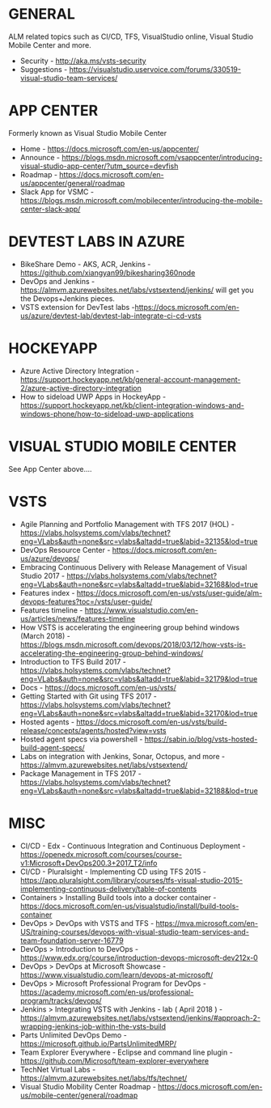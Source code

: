 # GENERAL
ALM related topics such as CI/CD, TFS, VisualStudio online, Visual Studio Mobile Center and more.

* Security - http://aka.ms/vsts-security
* Suggestions - <https://visualstudio.uservoice.com/forums/330519-visual-studio-team-services/>

# APP CENTER
Formerly known as Visual Studio Mobile Center

* Home - https://docs.microsoft.com/en-us/appcenter/
* Announce - https://blogs.msdn.microsoft.com/vsappcenter/introducing-visual-studio-app-center/?utm_source=devfish
* Roadmap - https://docs.microsoft.com/en-us/appcenter/general/roadmap
* Slack App for VSMC - https://blogs.msdn.microsoft.com/mobilecenter/introducing-the-mobile-center-slack-app/

# DEVTEST LABS IN AZURE
* BikeShare Demo - AKS, ACR, Jenkins - https://github.com/xiangyan99/bikesharing360node 
* DevOps and Jenkins - https://almvm.azurewebsites.net/labs/vstsextend/jenkins/ will get you the Devops+Jenkins pieces.  
* VSTS extension for DevTest labs -https://docs.microsoft.com/en-us/azure/devtest-lab/devtest-lab-integrate-ci-cd-vsts 

# HOCKEYAPP
* Azure Active Directory Integration - https://support.hockeyapp.net/kb/general-account-management-2/azure-active-directory-integration 
* How to sideload UWP Apps in HockeyApp - https://support.hockeyapp.net/kb/client-integration-windows-and-windows-phone/how-to-sideload-uwp-applications 

# VISUAL STUDIO MOBILE CENTER
See App Center above....

# VSTS
* Agile Planning and Portfolio Management with TFS 2017 (HOL) - https://vlabs.holsystems.com/vlabs/technet?eng=VLabs&auth=none&src=vlabs&altadd=true&labid=32135&lod=true
* DevOps Resource Center - <https://docs.microsoft.com/en-us/azure/devops/>
* Embracing Continuous Delivery with Release Management of Visual Studio 2017 - https://vlabs.holsystems.com/vlabs/technet?eng=VLabs&auth=none&src=vlabs&altadd=true&labid=32168&lod=true
* Features index - https://docs.microsoft.com/en-us/vsts/user-guide/alm-devops-features?toc=/vsts/user-guide/
* Features timeline - https://www.visualstudio.com/en-us/articles/news/features-timeline
* How VSTS is accelerating the engineering group behind windows (March 2018) - https://blogs.msdn.microsoft.com/devops/2018/03/12/how-vsts-is-accelerating-the-engineering-group-behind-windows/
* Introduction to TFS Build 2017 - https://vlabs.holsystems.com/vlabs/technet?eng=VLabs&auth=none&src=vlabs&altadd=true&labid=32179&lod=true
* Docs - https://docs.microsoft.com/en-us/vsts/
* Getting Started with Git using TFS 2017 - https://vlabs.holsystems.com/vlabs/technet?eng=VLabs&auth=none&src=vlabs&altadd=true&labid=32170&lod=true
* Hosted agents - https://docs.microsoft.com/en-us/vsts/build-release/concepts/agents/hosted?view=vsts
* Hosted agent specs via powershell - https://sabin.io/blog/vsts-hosted-build-agent-specs/
* Labs on integration with Jenkins, Sonar, Octopus, and more - https://almvm.azurewebsites.net/labs/vstsextend/
* Package Management in TFS 2017 - https://vlabs.holsystems.com/vlabs/technet?eng=VLabs&auth=none&src=vlabs&altadd=true&labid=32188&lod=true

# MISC
* CI/CD - Edx - Continuous Integration and Continuous Deployment - https://openedx.microsoft.com/courses/course-v1:Microsoft+DevOps200.3+2017_T2/info
* CI/CD - Pluralsight - Implementing CD using TFS 2015 - https://app.pluralsight.com/library/courses/tfs-visual-studio-2015-implementing-continuous-delivery/table-of-contents
* Containers > Installing Build tools into a docker container - https://docs.microsoft.com/en-us/visualstudio/install/build-tools-container
* DevOps > DevOps with VSTS and TFS - https://mva.microsoft.com/en-US/training-courses/devops-with-visual-studio-team-services-and-team-foundation-server-16779
* DevOps > Introduction to DevOps - https://www.edx.org/course/introduction-devops-microsoft-dev212x-0
* DevOps > DevOps at Microsoft Showcase - https://www.visualstudio.com/learn/devops-at-microsoft/
* DevOps > Microsoft Professional Program for DevOps - https://academy.microsoft.com/en-us/professional-program/tracks/devops/ 
* Jenkins > Integrating VSTS with Jenkins - lab ( April 2018 ) - <https://almvm.azurewebsites.net/labs/vstsextend/jenkins/#approach-2-wrapping-jenkins-job-within-the-vsts-build>
* Parts Unlimited DevOps Demo - https://microsoft.github.io/PartsUnlimitedMRP/
* Team Explorer Everywhere - Eclipse and command line plugin - https://github.com/Microsoft/team-explorer-everywhere
* TechNet Virtual Labs - https://almvm.azurewebsites.net/labs/tfs/technet/
* Visual Studio Mobility Center Roadmap - https://docs.microsoft.com/en-us/mobile-center/general/roadmap

